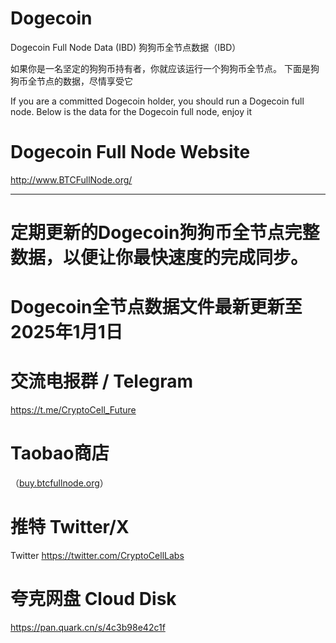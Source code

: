 # Dogecoin
Dogecoin Full Node Data (IBD)
狗狗币全节点数据（IBD）

如果你是一名坚定的狗狗币持有者，你就应该运行一个狗狗币全节点。
下面是狗狗币全节点的数据，尽情享受它

If you are a committed Dogecoin holder, you should run a Dogecoin full node.
Below is the data for the Dogecoin full node, enjoy it


# Dogecoin Full Node Website
http://www.BTCFullNode.org/

---------------------

# 定期更新的Dogecoin狗狗币全节点完整数据，以便让你最快速度的完成同步。
# Dogecoin全节点数据文件最新更新至2025年1月1日

# 交流电报群 / Telegram
https://t.me/CryptoCell_Future

# Taobao商店 
（[buy.btcfullnode.org](https://buy.btcfullnode.org)）

# 推特 Twitter/X
Twitter https://twitter.com/CryptoCellLabs


# 夸克网盘 Cloud Disk
https://pan.quark.cn/s/4c3b98e42c1f
